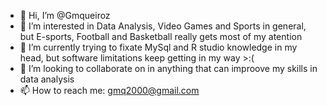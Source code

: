 - 👋 Hi, I’m @Gmqueiroz
- 👀 I’m interested in Data Analysis, Video Games and Sports in general, but E-sports, Football and Basketball really gets most of my atention
- 🌱 I’m currently trying to fixate MySql and R studio knowledge in my head, but software limitations keep getting in my way >:(
- 💞️ I’m looking to collaborate on in anything that can improove my skills in data analysis
- 📫 How to reach me: gmq2000@gmail.com

<!---
Gmqueiroz/Gmqueiroz is a ✨ special ✨ repository because its `README.md` (this file) appears on your GitHub profile.
You can click the Preview link to take a look at your changes.
--->
